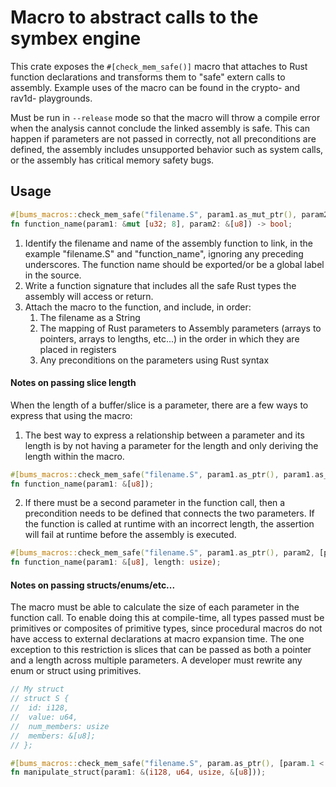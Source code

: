# Macro to abstract calls to the symbex engine

This crate exposes the ```#[check_mem_safe()]``` macro that attaches to Rust function declarations and transforms them to "safe" extern calls to assembly.
Example uses of the macro can be found in the crypto- and rav1d- playgrounds.

Must be run in ```--release``` mode so that the macro will throw a compile error when the analysis cannot conclude the linked assembly is safe.
This can happen if parameters are not passed in correctly, not all preconditions are defined, the assembly includes unsupported behavior such as system calls, or the assembly has critical memory safety bugs.


## Usage

```rust
#[bums_macros::check_mem_safe("filename.S", param1.as_mut_ptr(), param2.as_ptr(), [param1.len() > param2.len()])]
fn function_name(param1: &mut [u32; 8], param2: &[u8]) -> bool;
```

1. Identify the filename and name of the assembly function to link, in the example "filename.S" and "function_name", ignoring any preceding underscores. The function name should be exported/or be a global label in the source.
2. Write a function signature that includes all the safe Rust types the assembly will access or return.
3. Attach the macro to the function, and include, in order:
     1. The filename as a String
     2. The mapping of Rust parameters to Assembly parameters (arrays to pointers, arrays to lengths, etc...) in the order in which they are placed in registers
     3. Any preconditions on the parameters using Rust syntax


#### Notes on passing slice length
When the length of a buffer/slice is a parameter, there are a few ways to express that using the macro:

1. The best way to express a relationship between a parameter and its length is by not having a parameter for the length and only deriving the length within the macro.
```rust
#[bums_macros::check_mem_safe("filename.S", param1.as_ptr(), param1.as_len())]
fn function_name(param1: &[u8]);
```

2. If there must be a second parameter in the function call, then a precondition needs to be defined that connects the two parameters. If the function is called at runtime with an incorrect length, the assertion will fail at runtime before the assembly is executed.
```rust
#[bums_macros::check_mem_safe("filename.S", param1.as_ptr(), param2, [param2 == param1.len())]
fn function_name(param1: &[u8], length: usize);
```


#### Notes on passing structs/enums/etc...
The macro must be able to calculate the size of each parameter in the function call. To enable doing this at compile-time, all types passed must be primitives or composites of primitive types, since procedural macros do not have access to external declarations at macro expansion time. The one exception to this restriction is slices that can be passed as both a pointer and a length across multiple parameters. A developer must rewrite any enum or struct using primitives.
```rust
// My struct
// struct S {
//  id: i128,
//  value: u64,
//  num_members: usize
//  members: &[u8];
// };

#[bums_macros::check_mem_safe("filename.S", param.as_ptr(), [param.1 < 20, param.2 == param3.len())]
fn manipulate_struct(param1: &(i128, u64, usize, &[u8]));

```

